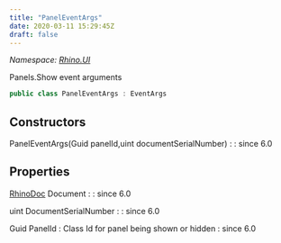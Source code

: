 ```yaml
---
title: "PanelEventArgs"
date: 2020-03-11 15:29:45Z
draft: false
---
```


*Namespace: [Rhino.UI](../)*

Panels.Show event arguments
```cs
public class PanelEventArgs : EventArgs
```
## Constructors

PanelEventArgs(Guid panelId,uint documentSerialNumber)
: 
: since 6.0
## Properties

[RhinoDoc](/rhinocommon/rhino/rhinodoc/) Document
: 
: since 6.0

uint DocumentSerialNumber
: 
: since 6.0

Guid PanelId
: Class Id for panel being shown or hidden
: since 6.0
